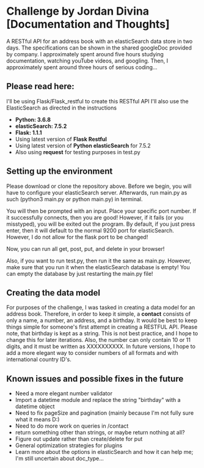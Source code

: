 # Challenge by Jordan Divina [Documentation and Thoughts]

A RESTful API for an address book with an elasticSearch data store in two days. The specifications can be shown in the shared googleDoc provided by company. I approximately spent around five hours studying documentation, watching youTube videos, and googling. Then, I approximately spent around three hours of serious coding...

## Please read here:

I'll be using Flask/Flask_restful to create this RESTful API
I'll also use the ElasticSearch as directed in the instructions

- **Python: 3.6.8**
- **elasticSearch: 7.5.2**
- **Flask: 1.1.1**
- Using latest version of **Flask Restful**
- Using latest version of **Python elasticSearch** for 7.5.2
- Also using **request** for testing purposes in test.py

## Setting up the environment

Please download or clone the repository above. Before we begin, you will have to configure your elasticSearch server. Afterwards, run main.py as such (python3 main.py or python main.py) in terminal.

You will then be prompted with an input. Place your specific port number. If it successfully connects, then you are good! However, if it fails (or you misstyped), you will be exited out the program. By default, if you just press enter, then it will default to the normal 9200 port for elasticSearch. However, I do not allow for the flask port to be changed!

Now, you can run all get, post, put, and delete in your browser!

Also, if you want to run test.py, then run it the same as main.py. However, make sure that you run it when the elasticSearch database is empty! You can empty the database by just restarting the main.py file!

## Creating the data model

For purposes of the challenge, I was tasked in creating a data model for an address book. Therefore, in order to keep it simple, a **contact** consists of only a name, a number, an address, and a birthday. It would be best to keep things simple for someone's first attempt in creating a RESTFUL API. Please note, that birthday is kept as a string. This is not best practice, and I hope to change this for later iterations. Also, the number can only contain 10 or 11 digits, and it must be written as XXXXXXXXXX. In future versions, I hope to add a more elegant way to consider numbers of all formats and with international country ID's.

## Known issues and possible fixes in the future

- Need a more elegant number validator
- Import a datetime module and replace the string "birthday" with a datetime object
- Need to fix pageSize and pagination (mainly because I'm not fully sure what it means D:)
- Need to do more work on queries in /contact
- return something other than strings, or maybe return nothing at all?
- Figure out update rather than create/delete for put
- General optimization strategies for plugins
- Learn more about the options in elasticSearch and how it can help me; I'm still uncertain about doc_type...
